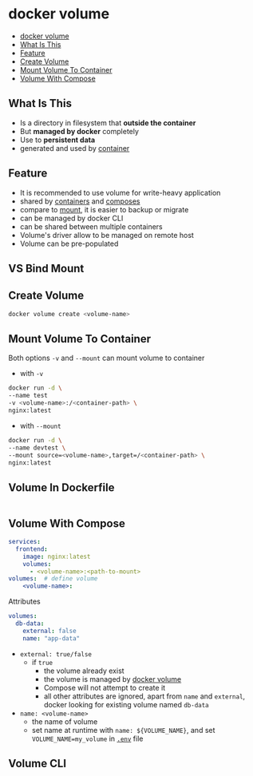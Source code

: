# docker volume

* [docker volume](#docker-volume)
* [What Is This](#what-is-this)
* [Feature](#feature)
* [Create Volume](#create-volume)
* [Mount Volume To Container](#mount-volume-to-container)
* [Volume With Compose](#volume-with-compose)

## What Is This
- Is a directory in filesystem that **outside the container**
- But **managed by docker** completely
- Use to **persistent data**
- generated and used by [container](docker-container)

## Feature

- It is recommended to use volume for write-heavy application
- shared by [containers](docker-glossary.md#container) and [composes](docker-compose.md)
- compare to [mount](docker-bind-mounts.md), it is easier to backup or migrate
- can be managed by docker CLI
- can be shared between multiple containers
- Volume's driver allow to be managed on remote host
- Volume can be pre-populated

## VS Bind Mount


## Create Volume

```sh
docker volume create <volume-name>
```

## Mount Volume To Container

Both options `-v` and `--mount` can mount volume to container

- with `-v`

```sh
docker run -d \
--name test
-v <volume-name>:/<container-path> \
nginx:latest
```

- with `--mount`

```sh
docker run -d \
--name devtest \
--mount source=<volume-name>,target=/<container-path> \
nginx:latest
```

## Volume In Dockerfile

```dockerfile

```

## Volume With Compose

```yaml
services:
  frontend:
    image: nginx:latest
    volumes:
      - <volume-name>:<path-to-mount>
volumes:  # define volume
    <volume-name>:
```

Attributes

```yml
volumes:
  db-data:
    external: false  
    name: "app-data"
```

- `external: true/false`
  - if `true`
    - the volume already exist 
    - the volume is managed by [docker volume](docker-command-line-interface.md#docker-volume)
    - Compose will not attempt to create it
    - all other attributes are ignored, apart from `name` and `external`, docker looking for existing volume named `db-data`
- `name: <volume-name>`
  - the name of volume
  - set name at runtime with `name: ${VOLUME_NAME}`, and set `VOLUME_NAME=my_volume` in [`.env`](nodejs-dotenv-file.md) file

## Volume CLI

